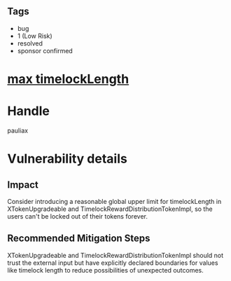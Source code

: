 ## Tags

- bug
- 1 (Low Risk)
- resolved
- sponsor confirmed

# [max timelockLength](https://github.com/code-423n4/2021-12-nftx-findings/issues/172) 

# Handle

pauliax


# Vulnerability details

## Impact
Consider introducing a reasonable global upper limit for timelockLength in XTokenUpgradeable and TimelockRewardDistributionTokenImpl, so the users can't be locked out of their tokens forever.

## Recommended Mitigation Steps
XTokenUpgradeable and TimelockRewardDistributionTokenImpl should not trust the external input but have explicitly declared boundaries for values like timelock length to reduce possibilities of unexpected outcomes.

